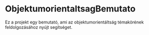 # ObjektumorientaltsagBemutato
Ez a projekt egy bemutató, ami az objektumorientáltság témakörének feldolgozásához nyújt segítséget.

